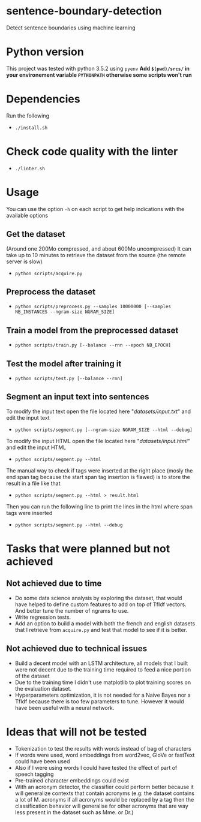 # sentence-boundary-detection
Detect sentence boundaries using machine learning

# Python version
This project was tested with python 3.5.2 using `pyenv`
**Add `$(pwd)/srcs/` in your environement variable `PYTHONPATH` otherwise some scripts won't run**

# Dependencies
Run the following
* `./install.sh`

# Check code quality with the linter
* `./linter.sh`

# Usage
You can use the option `-h` on each script to get help indications with the available options

## Get the dataset
(Around one 200Mo compressed, and about 600Mo uncompressed)
It can take up to 10 minutes to retrieve the dataset from the source (the remote server is slow)
* `python scripts/acquire.py`

## Preprocess the dataset
* `python scripts/preprocess.py --samples 10000000 [--samples NB_INSTANCES --ngram-size NGRAM_SIZE]`

## Train a model from the preprocessed dataset
* `python scripts/train.py [--balance --rnn --epoch NB_EPOCH]`

## Test the model after training it
* `python scripts/test.py [--balance --rnn]`

## Segment an input text into sentences
To modify the input text open the file located here "*datasets/input.txt*" and edit the input text
* `python scripts/segment.py [--ngram-size NGRAM_SIZE --html --debug]`

To modify the input HTML open the file located here "*datasets/input.html*" and edit the input HTML
* `python scripts/segment.py --html`

The manual way to check if tags were inserted at the right place (mosly the end span tag because the start span tag insertion is flawed) is to store the result in a file like that
* `python scripts/segment.py --html > result.html`

Then you can run the following line to print the lines in the html where span tags were inserted
* `python scripts/segment.py --html --debug`

# Tasks that were planned but not achieved

## Not achieved due to time
* Do some data science analysis by exploring the dataset, that would have helped to define custom features to add on top of TfIdf vectors. And better tune the number of ngrams to use.
* Write regression tests.
* Add an option to build a model with both the french and english datasets that I retrieve from `acquire.py` and test that model to see if it is better.

## Not achieved due to technical issues
* Build a decent model with an LSTM architecture, all models that I built were not decent due to the training time required to feed a nice portion of the dataset
* Due to the training time I didn't use matplotlib to plot training scores on the evaluation dataset.
* Hyperparameters optimization, it is not needed for a Naive Bayes nor a TfIdf because there is too few parameters to tune. However it would have been useful with a neural network.

# Ideas that will not be tested

* Tokenization to test the results with words instead of bag of characters
* If words were used, word embeddings from word2vec, GloVe or fastText could have been used
* Also if I were using words I could have tested the effect of part of speech tagging
* Pre-trained character embeddings could exist
* With an acronym detector, the classifier could perform better because it will generalize contexts
that contain acronyms (e.g: the dataset contains a lot of M. acronyms if all acronyms would be
replaced by a tag then the classification behavior will generalise for other acronyms that are way less present in the dataset such as
Mme. or Dr.)
